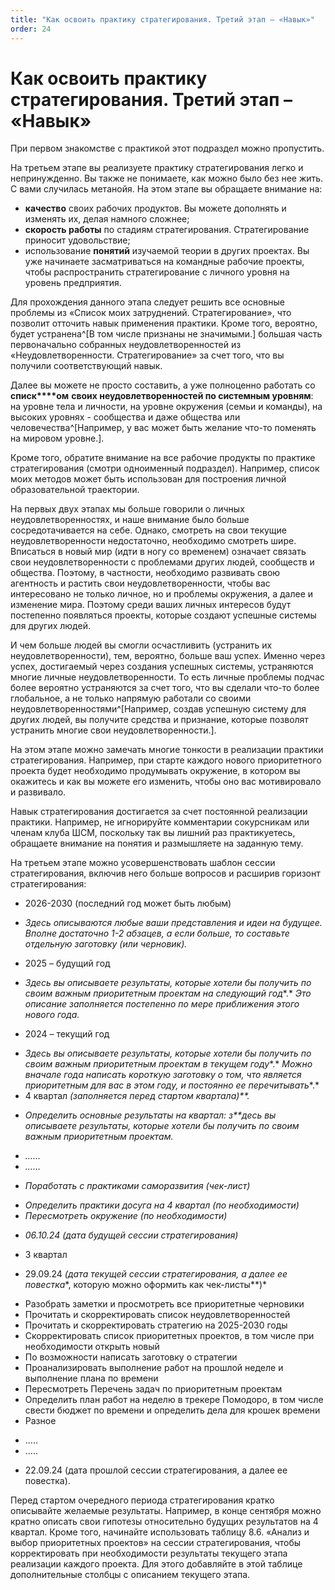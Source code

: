 ```yaml
---
title: "Как освоить практику стратегирования. Третий этап – «Навык»"
order: 24
---
```


# Как освоить практику стратегирования. Третий этап – «Навык»

При первом знакомстве с практикой этот подраздел можно пропустить.

На третьем этапе вы реализуете практику стратегирования легко и непринужденно. Вы также не понимаете, как можно было без нее жить. С вами случилась метанойя. На этом этапе вы обращаете внимание на:

* **качество** своих рабочих продуктов. Вы можете дополнять и изменять их, делая намного сложнее;
* **скорость работы** по стадиям стратегирования. Стратегирование приносит удовольствие;
* использование **понятий** изучаемой теории в других проектах. Вы уже начинаете засматриваться на командные рабочие проекты, чтобы распространить стратегирование с личного уровня на уровень предприятия.

Для прохождения данного этапа следует решить все основные проблемы из «Список моих затруднений. Стратегирование», что позволит отточить навык применения практики. Кроме того, вероятно, будет устранена^[В том числе признаны не значимыми.] большая часть первоначально собранных неудовлетворенностей из «Неудовлетворенности. Стратегирование» за счет того, что вы получили соответствующий навык.

Далее вы можете не просто составить, а уже полноценно работать со **списк****ом** **своих неудовлетворенностей по системным уровням**: на уровне тела и личности, на уровне окружения (семьи и команды), на высоких уровнях - сообщества и даже общества или человечества^[Например, у вас может быть желание что-то поменять на мировом уровне.].

Кроме того, обратите внимание на все рабочие продукты по практике стратегирования (смотри одноименный подраздел). Например, список моих методов может быть использован для построения личной образовательной траектории.

На первых двух этапах мы больше говорили о личных неудовлетворенностях, и наше внимание было больше сосредотачивается на себе. Однако, смотреть на свои текущие неудовлетворенности недостаточно, необходимо смотреть шире. Вписаться в новый мир (идти в ногу со временем) означает связать свои неудовлетворенности с проблемами других людей, сообществ и общества. Поэтому, в частности, необходимо развивать свою агентность и растить свои неудовлетворенности, чтобы вас интересовано не только личное, но и проблемы окружения, а далее и изменение мира. Поэтому среди ваших личных интересов будут постепенно появляться проекты, которые создают успешные системы для других людей.

И чем больше людей вы смогли осчастливить (устранить их неудовлетворенности), тем, вероятно, больше ваш успех. Именно через успех, достигаемый через создания успешных системы, устраняются многие личные неудовлетворенности. То есть личные проблемы подчас более вероятно устраняются за счет того, что вы сделали что-то более глобальное, а не только напрямую работали со своими неудовлетворенностями^[Например, создав успешную систему для других людей, вы получите средства и признание, которые позволят устранить многие свои неудовлетворенности.].

На этом этапе можно замечать многие тонкости в реализации практики стратегирования. Например, при старте каждого нового приоритетного проекта будет необходимо продумывать окружение, в котором вы окажитесь и как вы можете его изменить, чтобы оно вас мотивировало и развивало.

Навык стратегирования достигается за счет постоянной реализации практики. Например, не игнорируйте комментарии сокурсникам или членам клуба ШСМ, поскольку так вы лишний раз практикуетесь, обращаете внимание на понятия и размышляете на заданную тему.

На третьем этапе можно усовершенствовать шаблон сессии стратегирования, включив него больше вопросов и расширив горизонт стратегирования:

* 2026-2030 (последний год может быть любым)

+ *Здесь описываются любые ваши представления и идеи на будущее.* *Вполне достаточно* *1-2* *абзацев, а если больше, то составьте отдельную заготовку (или черновик).*

* 2025 – будущий год

+ *Здесь вы описываете результаты, которые хотели бы получить по своим важным приоритетным проектам* *на следующий год**.* *Это описание заполняется постепенно по мере приближения этого нового года.*

* 2024 – текущий год

+ *Здесь вы описываете результаты, которые хотели бы получить по своим важным приоритетным проектам* *в текущем году**.* *Можно вначале года написать короткую заготовку о том, что является приоритетным для вас в этом году, и постоянно ее перечитывать**.*
+ 4 квартал *(заполняется перед стартом квартала)**.*

- *Определить основные результаты на квартал: з**десь вы описываете результаты, которые хотели бы получить по своим важным приоритетным проектам.*

* *……*
* *……*

- *Поработать с практиками саморазвития (чек-лист)*

* *Определить практики досуга на* *4* *квартал (по необходимости)*
* *Пересмотреть окружение (по необходимости)*

- *06.10.24 (дата будущей сессии стратегирования)*

+ 3 квартал

- 29.09.24 *(дата* *текущей* *сессии стратегирования, а далее ее повестка**, которую можно оформить как чек-листы**)*

* Разобрать заметки и просмотреть все приоритетные черновики
* Прочитать и скорректировать список неудовлетворенностей
* Прочитать и скорректировать стратегию на 2025-2030 годы
* Скорректировать список приоритетных проектов, в том числе при необходимости открыть новый
* По возможности написать заготовку о стратегии
* Проанализировать выполнение работ на прошлой неделе и выполнение плана по времени
* Пересмотреть Перечень задач по приоритетным проектам
* Определить план работ на неделю в трекере Помодоро, в том числе свести бюджет по времени и определить дела для крошек времени
* Разное

+ …..
+ …..

- 22.09.24 (дата прошлой сессии стратегирования, а далее ее повестка).

Перед стартом очередного периода стратегирования кратко описывайте желаемые результаты. Например, в конце сентября можно кратно описать свои гипотезы относительно будущих результатов на 4 квартал. Кроме того, начинайте использовать таблицу 8.6. «Анализ и выбор приоритетных проектов» на сессии стратегирования, чтобы корректировать при необходимости результаты текущего этапа реализации каждого проекта. Для этого добавляйте в этой таблице дополнительные столбцы с описанием текущего этапа.